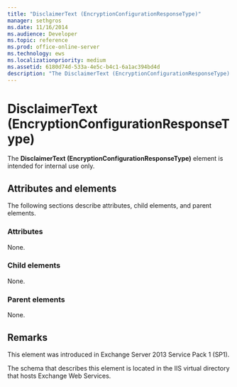```yaml
---
title: "DisclaimerText (EncryptionConfigurationResponseType)"
manager: sethgros
ms.date: 11/16/2014
ms.audience: Developer
ms.topic: reference
ms.prod: office-online-server
ms.technology: ews
ms.localizationpriority: medium
ms.assetid: 6180d74d-533a-4e5c-b4c1-6a1ac394bd4d
description: "The DisclaimerText (EncryptionConfigurationResponseType) element is intended for internal use only."
---
```


# DisclaimerText (EncryptionConfigurationResponseType)

The **DisclaimerText (EncryptionConfigurationResponseType)** element is intended for internal use only. 

## Attributes and elements

The following sections describe attributes, child elements, and parent elements.
  
### Attributes

None.
  
### Child elements

None.
  
### Parent elements

None.
  
## Remarks

This element was introduced in Exchange Server 2013 Service Pack 1 (SP1).
  
The schema that describes this element is located in the IIS virtual directory that hosts Exchange Web Services.
  

